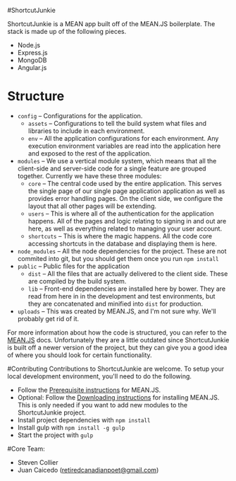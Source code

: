#ShortcutJunkie

ShortcutJunkie is a MEAN app built off of the MEAN.JS boilerplate. The stack is made up of the following pieces.
* Node.js
* Express.js
* MongoDB
* Angular.js

# Structure
* `config` – Configurations for the application.
    *  `assets` – Configurations to tell the build system what files and libraries to include in each environment.
    *  `env` – All the application configurations for each environment. Any execution environment variables are read into the application here and exposed to the rest of the application.
* `modules` –
    We use a vertical module system, which means that all the client-side and server-side code     for a single feature are grouped together. Currently we have these three modules:
    * `core` – The central code used by the entire application. This serves the single page of our single page application application as well as provides error handling pages. On the client side, we configure the layout that all other pages will be extending.
    * `users` – This is where all of the authentication for the application happens. All of the pages and logic relating to signing in and out are here, as well as everything related to managing your user account.
    * `shortcuts` – This is where the magic happens. All the code core accessing shortcuts in the database and displaying them is here.
* `node_modules` – All the node dependencies for the project. These are not commited into git, but you should get them once you run `npm install`
* `public` – Public files for the application
    * `dist` – All the files that are actually delivered to the client side. These are compiled by the build system.
    * `lib` – Front-end dependencies are installed here by bower. They are read from here in in the development and test environments, but they are concatenated and minified into `dist` for production.
* `uploads` – This was created by MEAN.JS, and I'm not sure why. We'll probably get rid of it.

For more information about how the code is structured, you can refer to the [MEAN.JS](http://meanjs.org/docs.html#folder-structure) docs. Unfortunately they are a little outdated since ShortcutJunkie is built off a newer version of the project, but they can give you a good idea of where you should look for certain functionality.

#Contributing
Contributions to ShortcutJunkie are welcome. To setup your local development environment, you'll need to do the following.
* Follow the [Prerequisite instructions](http://meanjs.org/docs.html#getting-started) for MEAN.JS.
* Optional: Follow the [Downloading instructions](http://meanjs.org/docs.html#getting-started) for installing MEAN.JS. This is only needed if you want to add new modules to the ShortcutJunkie project.
* Install project dependencies with `npm install`
* Install gulp with `npm install -g gulp`
* Start the project with `gulp`

#Core Team:
- Steven Collier
- Juan Caicedo (retiredcanadianpoet@gmail.com)